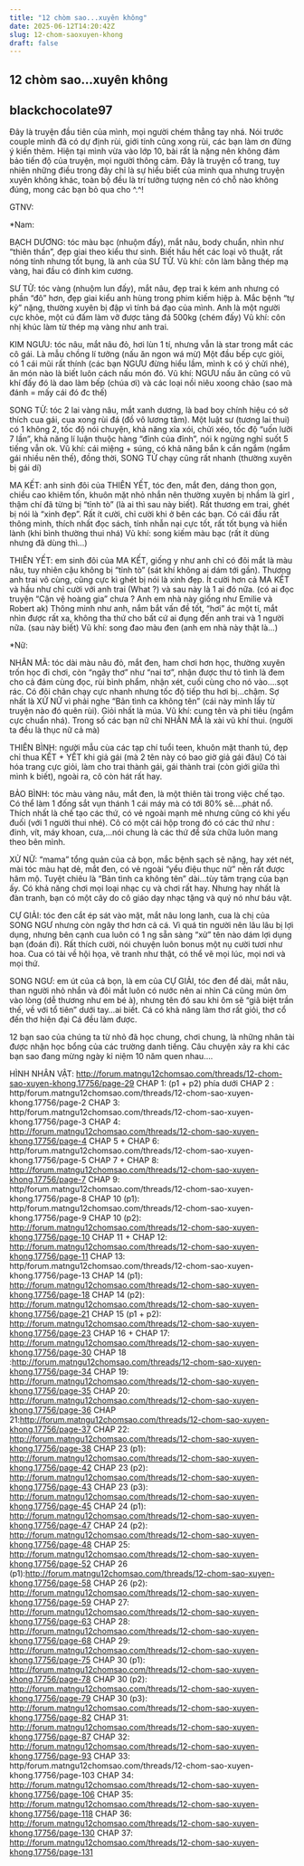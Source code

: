 ```yaml
---
title: "12 chòm sao...xuyên không"
date: 2025-06-12T14:20:42Z
slug: 12-chom-saoxuyen-khong
draft: false
---
```


## 12 chòm sao...xuyên không

## blackchocolate97

Đây là truyện đầu tiên của mình, mọi người chém thẳng tay nhá. Nói trước couple mình đã có dự định rùi, giới tính cũng xong rùi, các bạn làm ơn đừng ý kiến thêm. Hiện tại mình vừa vào lớp 10, bài rất là nặng nên không đảm bảo tiến độ của truyện, mọi người thông cảm. Đây là truyện cổ trang, tuy nhiên những điều trong đây chỉ là sự hiểu biết của mình qua nhưng truyện xuyên không khác, toàn bộ đều là trí tưởng tượng nên có chỗ nào không đúng, mong các bạn bỏ qua cho ^.^!
 
GTNV:
 
*Nam:
 
BẠCH DƯƠNG: tóc màu bạc (nhuộm đấy), mắt nâu, body chuẩn, nhìn như “thiên thần”, đẹp giai theo kiểu thư sinh.
Biết hầu hết các loại võ thuật, rất nóng tính nhưng tốt bụng, là anh của SƯ TỬ.
Vũ khí: côn làm bằng thép mạ vàng, hai đầu có đính kim cương.
 
SƯ TỬ: tóc vàng (nhuộm lun đấy), mắt nâu, đẹp trai k kém anh nhưng có phần “đô” hơn, đẹp giai kiểu anh hùng trong phim kiếm hiệp à.
Mắc bệnh “tự kỷ” nặng, thường xuyên bị đập vì tính bá đạo của mình. Anh là một người cực khỏe, một cú đấm làm vỡ được tảng đá 500kg (chém đấy)
Vũ khí: côn nhị khúc làm từ thép mạ vàng như anh trai.
 
KIM NGƯU: tóc nâu, mắt nâu đỏ, hơi lùn 1 tí, nhưng vẫn là star trong mắt các cô gái. Là mẫu chồng lí tưởng (nấu ăn ngon wá mừ)
Một đầu bếp cực giỏi, có 1 cái mũi rất thính (các bạn NGƯU đừng hiểu lầm, mình k có ý chửi nhé), ăn món nào là biết luôn cách nấu món đó. 
Vũ khí: NGƯU nấu ăn cũng có vũ khí đấy đó là dao làm bếp (chúa ơi) và các loại nồi niêu xoong chảo (sao mà đánh = mấy cái đó đc thế)
 
SONG TỬ: tóc 2 lai vàng nâu, mắt xanh dương, là bad boy chính hiệu có sở thích cua gái, cua xong rùi đá (đồ vô lương tâm).
Một luật sư (tương lai thui) có 1 không 2, tốc độ nói chuyện, khả năng xỉa xói, chửi xéo, tốc độ “uốn lưỡi 7 lần”, khả năng lí luận thuộc hàng “đỉnh của đỉnh”, nói k ngừng nghỉ suốt 5 tiếng vẫn ok.
Vũ khí: cái miệng + súng, có khả năng bắn k cần ngắm (ngắm gái nhiều nên thế), đồng thời, SONG TỬ chạy cũng rất nhanh (thường xuyên bị gái dí)
 
MA KẾT: anh sinh đôi của THIÊN YẾT, tóc đen, mắt đen, dáng thon gọn, chiều cao khiêm tốn, khuôn mặt nhỏ nhắn nên thường xuyên bị nhầm là girl , thậm chí đã từng bị “tỉnh tò” (là ai thì sau này biết). Rất thương em trai, ghét bị nói là “xinh đẹp”. Rất ít cười, chỉ cười khi ở bên các bạn.
Có cái đầu rất thông minh, thích nhất đọc sách, tính nhẫn nại cực tốt, rất tốt bụng và hiền lành (khi bình thường thui nhá)
Vủ khí: song kiếm màu bạc (rất ít dùng nhưng đã dùng thì…)
 
THIÊN YẾT: em sinh đôi của MA KẾT, giống y như anh chỉ có đôi mắt là màu nâu, tuy nhiên cậu không bị “tỉnh tò” (sát khí không ai dám tới gần). Thương anh trai vô cùng, cũng cực kì ghét bị nói là xinh đẹp. Ít cười hơn cả MA KẾT và hầu như chỉ cười với anh trai (What ?) và sau này là 1 ai đó nữa. (có ai đọc truyện “Cận vệ hoàng gia” chưa ? Anh em nhà này giống như Emilie và Robert ak)
Thông minh như anh, nắm bắt vấn đề tốt, “hơi” ác một tí, mắt nhìn được rất xa, không tha thứ cho bất cứ ai đụng đến anh trai và 1 người nữa. (sau này biết)
Vũ khí: song đao màu đen (anh em nhà này thật là…)
 
*Nữ:
 
NHÂN MÃ: tóc dài màu nâu đỏ, mắt đen, ham chơi hơn học, thường xuyên trốn học đi chơi, còn “ngây thơ” như “nai tơ”, nhận được thư tỏ tình là đem cho cả đám cùng đọc, rùi bình phẩm, nhận xét, cuối cùng cho nó vào….sọt rác.
Có đôi chân chạy cực nhanh nhưng tốc độ tiếp thu hơi bị…chậm. Sợ nhất là XỬ NỮ vì phải nghe “Bản tình ca không tên” (cái này mình lấy từ truyện nào đó quên rùi). Giỏi nhất là múa.
Vũ khí: cung tên và phi tiêu (ngắm cực chuẩn nhá). Trong số các bạn nữ chỉ NHÂN MÃ là xài vũ khí thui. (người ta đều là thục nữ cả mà)
 
THIÊN BÌNH: người mẫu cùa các tạp chí tuổi teen, khuôn mặt thanh tú, đẹp chỉ thua KẾT + YẾT khi giả gái (mà 2 tên này có bao giờ giả gái đâu)
Có tài hóa trang cực giỏi, làm cho trai thành gái, gái thành trai (còn giới giữa thì mình k biết), ngoài ra, cô còn hát rất hay.
 
BẢO BÌNH: tóc màu vàng nâu, mắt đen, là một thiên tài trong việc chế tạo. Có thể làm 1 đống sắt vụn thánh 1 cái máy mà có tới 80% sẽ.…phát nổ.
Thích nhất là chế tạo các thứ, có vẻ ngoài mạnh mẽ nhưng cũng có khi yếu đuối (với 1 người thui nhé). Cô có một cái hộp trong đó có các thứ như : đinh, vít, máy khoan, cưa,…nói chung là các thứ để sửa chữa luôn mang theo bên mình.
 
XỬ NỮ: “mama” tổng quản của cả bọn, mắc bệnh sạch sẽ nặng, hay xét nét, mài tóc màu hạt dẻ, mắt đen, có vẻ ngoài “yểu điệu thục nữ” nên rất được hâm mộ. Tuyệt chiêu là “Bản tình ca không tên” dài…tùy tâm trạng của bạn ấy.
Có khả năng chơi mọi loại nhạc cụ và chơi rất hay. Nhưng hay nhất là đàn tranh, bạn có một cây do cô giáo dạy nhạc tặng và quý nó như báu vật.
 
CỰ GIẢI: tóc đen cắt ép sát vào mặt, mắt nâu long lanh, cua là chị của SONG NGƯ nhưng còn ngây thơ hơn cả cá. Vì quá tin người nên lâu lâu bị lợi dụng, nhưng bên cạnh cua luôn có 1 ng sẵn sàng “xử” tên nào dám lợi dụng bạn (đoán đi). Rất thích cười, nói chuyện luôn bonus một nụ cười tươi như hoa.
Cua có tài về hội họa, vẽ tranh như thật, có thể vẽ mọi lúc, mọi nơi và mọi thứ.
 
SONG NGƯ: em út của cả bọn, là em của CỰ GIẢI, tóc đen để dài, mắt nâu, than người nhỏ nhắn và đôi mắt luôn có nước nên ai nhìn Cá cũng mún ôm vào lòng (dễ thương như em bé à), nhưng tên đó sau khi ôm sẽ “giã biệt trần thế, về với tổ tiên” dưới tay…ai biết.
Cá có khả năng làm thơ rất giỏi, thơ cổ đến thơ hiện đại Cá đều làm được.
 
12 bạn sao của chúng ta từ nhỏ đã học chung, chơi chung, là những nhân tài được nhận học bổng của các trường danh tiếng. 
Câu chuyện xảy ra khi các bạn sao đang mừng ngày kỉ niệm 10 năm quen nhau….
 
 
 
HÌNH NHÂN VẬT: http://forum.matngu12chomsao.com/threads/12-chom-sao-xuyen-khong.17756/page-29
CHAP 1: (p1 + p2) phía dưới
CHAP 2 : http/forum.matngu12chomsao.com/threads/12-chom-sao-xuyen-khong.17756/page-2
CHAP 3: http/forum.matngu12chomsao.com/threads/12-chom-sao-xuyen-khong.17756/page-3
CHAP 4: http://forum.matngu12chomsao.com/threads/12-chom-sao-xuyen-khong.17756/page-4
CHAP 5 + CHAP 6: http/forum.matngu12chomsao.com/threads/12-chom-sao-xuyen-khong.17756/page-5
CHAP 7 + CHAP 8: http://forum.matngu12chomsao.com/threads/12-chom-sao-xuyen-khong.17756/page-7
CHAP 9: http/forum.matngu12chomsao.com/threads/12-chom-sao-xuyen-khong.17756/page-8
CHAP 10 (p1): http/forum.matngu12chomsao.com/threads/12-chom-sao-xuyen-khong.17756/page-9
CHAP 10 (p2): http://forum.matngu12chomsao.com/threads/12-chom-sao-xuyen-khong.17756/page-10
CHAP 11 + CHAP 12: http://forum.matngu12chomsao.com/threads/12-chom-sao-xuyen-khong.17756/page-11
CHAP 13: http/forum.matngu12chomsao.com/threads/12-chom-sao-xuyen-khong.17756/page-13
CHAP 14 (p1): http://forum.matngu12chomsao.com/threads/12-chom-sao-xuyen-khong.17756/page-18
CHAP 14 (p2): http://forum.matngu12chomsao.com/threads/12-chom-sao-xuyen-khong.17756/page-21
CHAP 15 (p1 + p2): http://forum.matngu12chomsao.com/threads/12-chom-sao-xuyen-khong.17756/page-23
CHAP 16 + CHAP 17: http://forum.matngu12chomsao.com/threads/12-chom-sao-xuyen-khong.17756/page-30
CHAP 18 :http://forum.matngu12chomsao.com/threads/12-chom-sao-xuyen-khong.17756/page-34
CHAP 19: http://forum.matngu12chomsao.com/threads/12-chom-sao-xuyen-khong.17756/page-35
CHAP 20: http://forum.matngu12chomsao.com/threads/12-chom-sao-xuyen-khong.17756/page-36
CHAP 21:http://forum.matngu12chomsao.com/threads/12-chom-sao-xuyen-khong.17756/page-37
CHAP 22: http://forum.matngu12chomsao.com/threads/12-chom-sao-xuyen-khong.17756/page-38
CHAP 23 (p1): http://forum.matngu12chomsao.com/threads/12-chom-sao-xuyen-khong.17756/page-42
CHAP 23 (p2): http://forum.matngu12chomsao.com/threads/12-chom-sao-xuyen-khong.17756/page-43
CHAP 23 (p3): http://forum.matngu12chomsao.com/threads/12-chom-sao-xuyen-khong.17756/page-45
CHAP 24 (p1): http://forum.matngu12chomsao.com/threads/12-chom-sao-xuyen-khong.17756/page-47
CHAP 24 (p2): http://forum.matngu12chomsao.com/threads/12-chom-sao-xuyen-khong.17756/page-48
CHAP 25: http://forum.matngu12chomsao.com/threads/12-chom-sao-xuyen-khong.17756/page-52
CHAP 26 (p1):http://forum.matngu12chomsao.com/threads/12-chom-sao-xuyen-khong.17756/page-58
CHAP 26 (p2): http://forum.matngu12chomsao.com/threads/12-chom-sao-xuyen-khong.17756/page-59
CHAP 27: http://forum.matngu12chomsao.com/threads/12-chom-sao-xuyen-khong.17756/page-63
CHAP 28: http://forum.matngu12chomsao.com/threads/12-chom-sao-xuyen-khong.17756/page-68
CHAP 29: http://forum.matngu12chomsao.com/threads/12-chom-sao-xuyen-khong.17756/page-75
CHAP 30 (p1): http://forum.matngu12chomsao.com/threads/12-chom-sao-xuyen-khong.17756/page-78
CHAP 30 (p2): http://forum.matngu12chomsao.com/threads/12-chom-sao-xuyen-khong.17756/page-79
CHAP 30 (p3): http://forum.matngu12chomsao.com/threads/12-chom-sao-xuyen-khong.17756/page-82
CHAP 31: http://forum.matngu12chomsao.com/threads/12-chom-sao-xuyen-khong.17756/page-87
CHAP 32: http://forum.matngu12chomsao.com/threads/12-chom-sao-xuyen-khong.17756/page-93
CHAP 33: http/forum.matngu12chomsao.com/threads/12-chom-sao-xuyen-khong.17756/page-103
CHAP 34: http://forum.matngu12chomsao.com/threads/12-chom-sao-xuyen-khong.17756/page-106
CHAP 35: http://forum.matngu12chomsao.com/threads/12-chom-sao-xuyen-khong.17756/page-118
CHAP 36: http://forum.matngu12chomsao.com/threads/12-chom-sao-xuyen-khong.17756/page-130
CHAP 37: http://forum.matngu12chomsao.com/threads/12-chom-sao-xuyen-khong.17756/page-131
